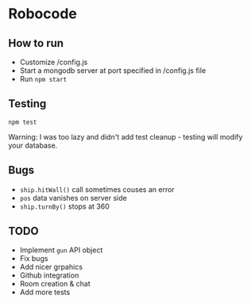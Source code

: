 # Robocode

## How to run

* Customize /config.js
* Start a mongodb server at port specified in /config.js file
* Run `npm start`

## Testing

    npm test

Warning: I was too lazy and didn't add test cleanup - testing will
modify your database.

## Bugs
* `ship.hitWall()` call sometimes couses an error
* `pos` data vanishes on server side
* `ship.turnBy()` stops at 360

## TODO

* Implement `gun` API object
* Fix bugs
* Add nicer grpahics
* Github integration
* Room creation & chat
* Add more tests

